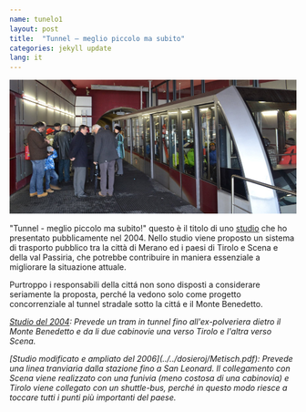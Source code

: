 ```yaml
---
name: tunelo1
layout: post
title:  "Tunnel – meglio piccolo ma subito"
categories: jekyll update
lang: it
---
```

![Bild](../../bildoj/Talstation.JPG)

"Tunnel - meglio piccolo ma subito!" questo è il titolo di uno [studio](../../dosieroj/Metisch.pdf) che ho presentato pubblicamente nel 2004. Nello studio viene proposto un sistema di trasporto pubblico tra la città di Merano ed i paesi di Tirolo e Scena e della val Passiria, che potrebbe contribuire in maniera essenziale a migliorare la situazione attuale.

Purtroppo i responsabili della cittá non  sono disposti a considerare seriamente la proposta, perché la vedono solo come progetto concorrenziale al tunnel stradale sotto la cittá e il Monte Benedetto.


<i>[Studio del 2004](../../dosieroj/Metisch.pdf): Prevede un tram in tunnel fino all'ex-polveriera dietro il Monte Benedetto e da li due cabinovie una verso Tirolo e l'altra verso Scena.</i>

<i>
[Studio modificato e ampliato del 2006](../../dosieroj/Metisch.pdf):
Prevede una linea tranviaria dalla stazione fino a San Leonard. Il collegamento con Scena viene realizzato con una funivia (meno costosa di una cabinovia) e Tirolo viene collegato con un shuttle-bus, perché in questo modo riesce a toccare tutti i punti più importanti del paese.</i>
